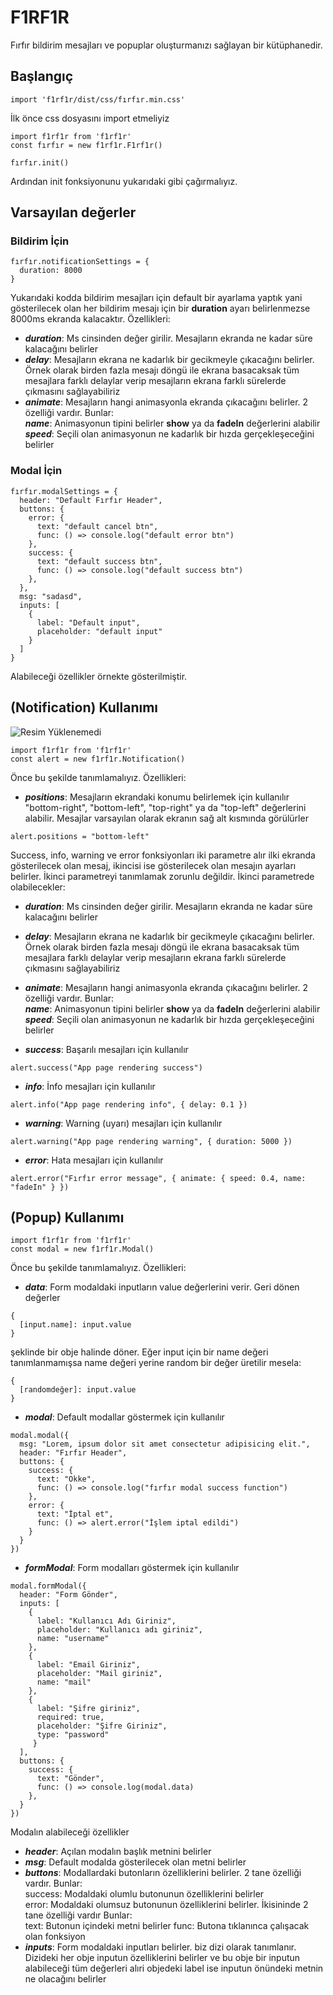 # F1RF1R

Fırfır bildirim mesajları ve popuplar oluşturmanızı sağlayan bir kütüphanedir.


## Başlangıç

```
import 'f1rf1r/dist/css/fırfır.min.css'
```
İlk önce css dosyasını import etmeliyiz

```
import f1rf1r from 'f1rf1r'
const fırfır = new f1rf1r.F1rf1r()

fırfır.init()
```

Ardından init fonksiyonunu yukarıdaki gibi çağırmalıyız.

## Varsayılan değerler

### Bildirim İçin
```
fırfır.notificationSettings = {
  duration: 8000
}
```
Yukarıdaki kodda bildirim mesajları için default bir ayarlama yaptık yani gösterilecek olan her bildirim mesajı için bir **duration** ayarı belirlenmezse 8000ms ekranda kalacaktır. Özellikleri:

* ***duration***: Ms cinsinden değer girilir. Mesajların ekranda ne kadar süre kalacağını belirler
* ***delay***: Mesajların ekrana ne kadarlık bir gecikmeyle çıkacağını belirler. Örnek olarak birden fazla mesajı döngü ile ekrana basacaksak tüm mesajlara farklı delaylar verip mesajların ekrana farklı sürelerde çıkmasını sağlayabiliriz 
* ***animate***: Mesajların hangi animasyonla ekranda çıkacağını belirler. 2 özelliği vardır. Bunlar: <br />
***name***: Animasyonun tipini belirler **show** ya da **fadeIn** değerlerini alabilir <br />
***speed***: Seçili olan animasyonun ne kadarlık bir hızda gerçekleşeceğini belirler

### Modal İçin
```
fırfır.modalSettings = {
  header: "Default Fırfır Header",
  buttons: {
    error: {
      text: "default cancel btn",
      func: () => console.log("default error btn")
    },
    success: {
      text: "default success btn",
      func: () => console.log("default success btn")
    },
  },
  msg: "sadasd",
  inputs: [
    {
      label: "Default input",
      placeholder: "default input"
    }
  ]
}
```
Alabileceği özellikler örnekte gösterilmiştir.

## (Notification) Kullanımı
![Resim Yüklenemedi](https://media.giphy.com/media/vFKqnCdLPNOKc/giphy.gif)
```
import f1rf1r from 'f1rf1r'
const alert = new f1rf1r.Notification()
```
Önce bu şekilde tanımlamalıyız. Özellikleri:

* ***positions***: Mesajların ekrandaki konumu belirlemek için kullanılır "bottom-right", "bottom-left", "top-right" ya da "top-left" değerlerini alabilir. Mesajlar varsayılan olarak ekranın sağ alt kısmında görülürler
```
alert.positions = "bottom-left"
```

Success, info, warning ve error fonksiyonları iki parametre alır ilki ekranda gösterilecek olan mesaj, ikincisi ise gösterilecek olan mesajın ayarları belirler. İkinci parametreyi tanımlamak zorunlu değildir. İkinci parametrede olabilecekler:

* ***duration***: Ms cinsinden değer girilir. Mesajların ekranda ne kadar süre kalacağını belirler
* ***delay***: Mesajların ekrana ne kadarlık bir gecikmeyle çıkacağını belirler. Örnek olarak birden fazla mesajı döngü ile ekrana basacaksak tüm mesajlara farklı delaylar verip mesajların ekrana farklı sürelerde çıkmasını sağlayabiliriz 
* ***animate***: Mesajların hangi animasyonla ekranda çıkacağını belirler. 2 özelliği vardır. Bunlar: <br />
***name***: Animasyonun tipini belirler **show** ya da **fadeIn** değerlerini alabilir <br />
***speed***: Seçili olan animasyonun ne kadarlık bir hızda gerçekleşeceğini belirler

* ***success***: Başarılı mesajları için kullanılır
```
alert.success("App page rendering success")
```

* ***info***: İnfo mesajları için kullanılır
```
alert.info("App page rendering info", { delay: 0.1 })
```

* ***warning***: Warning (uyarı) mesajları için kullanılır
```
alert.warning("App page rendering warning", { duration: 5000 })
```

* ***error***: Hata mesajları için kullanılır
```
alert.error("Fırfır error message", { animate: { speed: 0.4, name: "fadeIn" } })
```

## (Popup) Kullanımı
```
import f1rf1r from 'f1rf1r'
const modal = new f1rf1r.Modal()
```
Önce bu şekilde tanımlamalıyız. Özellikleri:

* ***data***: Form modaldaki inputların value değerlerini verir. Geri dönen değerler 
```
{
  [input.name]: input.value
}
```
şeklinde bir obje halinde döner. Eğer input için bir name değeri tanımlanmamışsa name değeri yerine random bir değer üretilir mesela:
```
{
  [randomdeğer]: input.value
}
```

* ***modal***: Default modallar göstermek için kullanılır
```
modal.modal({
  msg: "Lorem, ipsum dolor sit amet consectetur adipisicing elit.",
  header: "Fırfır Header",
  buttons: {
    success: {
      text: "Okke",
      func: () => console.log("fırfır modal success function")
    },
    error: {
      text: "İptal et",
      func: () => alert.error("İşlem iptal edildi")
    }
  }
})
```

* ***formModal***: Form modalları göstermek için kullanılır
```
modal.formModal({
  header: "Form Gönder",
  inputs: [
    {
      label: "Kullanıcı Adı Giriniz",
      placeholder: "Kullanıcı adı giriniz",
      name: "username"
    },
    {
      label: "Email Giriniz",
      placeholder: "Mail giriniz",
      name: "mail"
    },
    {
      label: "Şifre giriniz",
      required: true,
      placeholder: "Şifre Giriniz",
      type: "password"
     }
  ],
  buttons: {
    success: {
      text: "Gönder",
      func: () => console.log(modal.data)
    },
  }
})
```
Modalın alabileceği özellikler
* ***header***: Açılan modalın başlık metnini belirler
* ***msg***: Default modalda gösterilecek olan metni belirler
* ***buttons***: Modallardaki butonların özelliklerini belirler. 2 tane özelliği vardır. Bunlar: <br />
success: Modaldaki olumlu butonunun özelliklerini belirler <br />
error: Modaldaki olumsuz butonunun özelliklerini belirler. İkisininde 2 tane özelliği vardır Bunlar: <br />
text: Butonun içindeki metni belirler
func: Butona tıklanınca çalışacak olan fonksiyon
* ***inputs***: Form modaldaki inputları belirler. biz dizi olarak tanımlanır. Dizideki her obje inputun özelliklerini belirler ve bu obje bir inputun alabileceği tüm değerleri alıri objedeki label ise inputun önündeki metnin ne olacağını belirler
